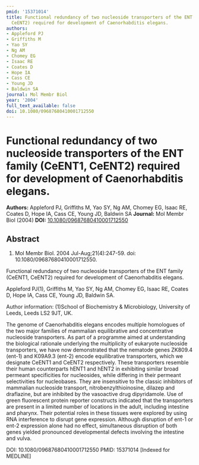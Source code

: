 ```yaml
---
pmid: '15371014'
title: Functional redundancy of two nucleoside transporters of the ENT family (CeENT1,
  CeENT2) required for development of Caenorhabditis elegans.
authors:
- Appleford PJ
- Griffiths M
- Yao SY
- Ng AM
- Chomey EG
- Isaac RE
- Coates D
- Hope IA
- Cass CE
- Young JD
- Baldwin SA
journal: Mol Membr Biol
year: '2004'
full_text_available: false
doi: 10.1080/09687680410001712550
---
```


# Functional redundancy of two nucleoside transporters of the ENT family (CeENT1, CeENT2) required for development of Caenorhabditis elegans.
**Authors:** Appleford PJ, Griffiths M, Yao SY, Ng AM, Chomey EG, Isaac RE, Coates D, Hope IA, Cass CE, Young JD, Baldwin SA
**Journal:** Mol Membr Biol (2004)
**DOI:** [10.1080/09687680410001712550](https://doi.org/10.1080/09687680410001712550)

## Abstract

1. Mol Membr Biol. 2004 Jul-Aug;21(4):247-59. doi: 10.1080/09687680410001712550.

Functional redundancy of two nucleoside transporters of the ENT family (CeENT1, 
CeENT2) required for development of Caenorhabditis elegans.

Appleford PJ(1), Griffiths M, Yao SY, Ng AM, Chomey EG, Isaac RE, Coates D, Hope 
IA, Cass CE, Young JD, Baldwin SA.

Author information:
(1)School of Biochemistry & Microbiology, University of Leeds, Leeds LS2 9JT, 
UK.

The genome of Caenorhabditis elegans encodes multiple homologues of the two 
major families of mammalian equilibrative and concentrative nucleoside 
transporters. As part of a programme aimed at understanding the biological 
rationale underlying the multiplicity of eukaryote nucleoside transporters, we 
have now demonstrated that the nematode genes ZK809.4 (ent-1) and K09A9.3 
(ent-2) encode equilibrative transporters, which we designate CeENT1 and CeENT2 
respectively. These transporters resemble their human counterparts hENT1 and 
hENT2 in exhibiting similar broad permeant specificities for nucleosides, while 
differing in their permeant selectivities for nucleobases. They are insensitive 
to the classic inhibitors of mammalian nucleoside transport, 
nitrobenzylthioinosine, dilazep and draflazine, but are inhibited by the 
vasoactive drug dipyridamole. Use of green fluorescent protein reporter 
constructs indicated that the transporters are present in a limited number of 
locations in the adult, including intestine and pharynx. Their potential roles 
in these tissues were explored by using RNA interference to disrupt gene 
expression. Although disruption of ent-1 or ent-2 expression alone had no 
effect, simultaneous disruption of both genes yielded pronounced developmental 
defects involving the intestine and vulva.

DOI: 10.1080/09687680410001712550
PMID: 15371014 [Indexed for MEDLINE]

